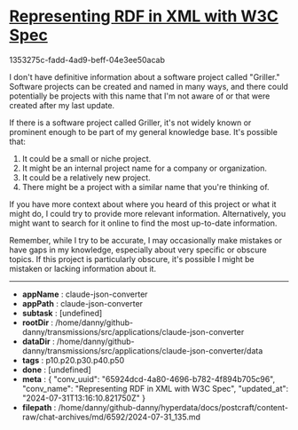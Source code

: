 # [Representing RDF in XML with W3C Spec](https://claude.ai/chat/65924dcd-4a80-4696-b782-4f894b705c96)

1353275c-fadd-4ad9-beff-04e3ee50acab

 I don't have definitive information about a software project called "Griller." Software projects can be created and named in many ways, and there could potentially be projects with this name that I'm not aware of or that were created after my last update.

If there is a software project called Griller, it's not widely known or prominent enough to be part of my general knowledge base. It's possible that:

1. It could be a small or niche project.
2. It might be an internal project name for a company or organization.
3. It could be a relatively new project.
4. There might be a project with a similar name that you're thinking of.

If you have more context about where you heard of this project or what it might do, I could try to provide more relevant information. Alternatively, you might want to search for it online to find the most up-to-date information.

Remember, while I try to be accurate, I may occasionally make mistakes or have gaps in my knowledge, especially about very specific or obscure topics. If this project is particularly obscure, it's possible I might be mistaken or lacking information about it.

---

* **appName** : claude-json-converter
* **appPath** : claude-json-converter
* **subtask** : [undefined]
* **rootDir** : /home/danny/github-danny/transmissions/src/applications/claude-json-converter
* **dataDir** : /home/danny/github-danny/transmissions/src/applications/claude-json-converter/data
* **tags** : p10.p20.p30.p40.p50
* **done** : [undefined]
* **meta** : {
  "conv_uuid": "65924dcd-4a80-4696-b782-4f894b705c96",
  "conv_name": "Representing RDF in XML with W3C Spec",
  "updated_at": "2024-07-31T13:16:10.821750Z"
}
* **filepath** : /home/danny/github-danny/hyperdata/docs/postcraft/content-raw/chat-archives/md/6592/2024-07-31_135.md